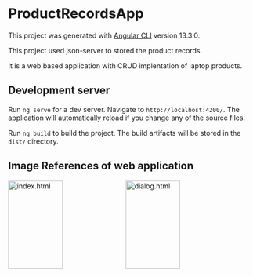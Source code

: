 # ProductRecordsApp

This project was generated with [Angular CLI](https://github.com/angular/angular-cli) version 13.3.0.

This project used json-server to stored the product records.

It is a web based application with CRUD implentation of laptop products.

## Development server

Run `ng serve` for a dev server. Navigate to `http://localhost:4200/`. The application will automatically reload if you change any of the source files.

Run `ng build` to build the project. The build artifacts will be stored in the `dist/` directory.

## Image References of web application

<img alt="index.html" align="left" width="47%" height="180px" src="https://user-images.githubusercontent.com/101979566/160615698-0460374f-23b6-487c-8284-c5a7feaa8962.PNG" />
<img alt="dialog.html" align="left" width="47%" height="180px" src="https://user-images.githubusercontent.com/101979566/160616040-8b659b4e-0203-4ffa-8b2b-2cd25fead8a3.PNG" />

